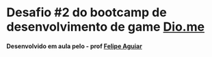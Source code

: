 # Desafio #2 do bootcamp de desenvolvimento de game [Dio.me](https://www.dio.me/)

#### Desenvolvido em aula pelo - prof [Felipe Aguiar](https://github.com/felipeAguiarCode)
